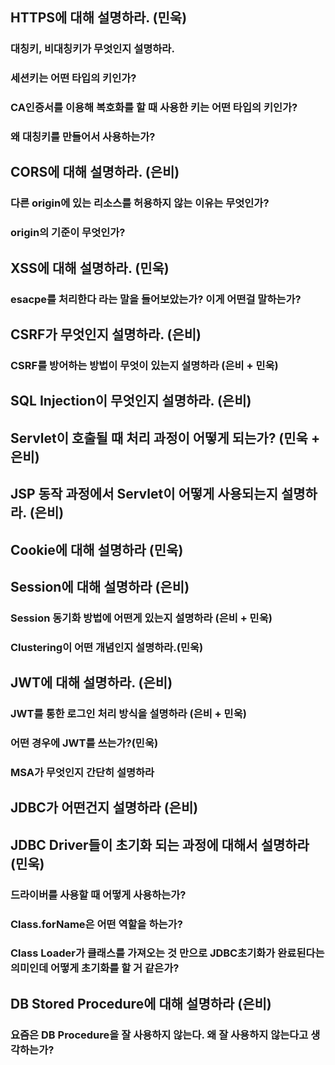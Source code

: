 ## HTTPS에 대해 설명하라. (민욱)

### 대칭키, 비대칭키가 무엇인지 설명하라.

### 세션키는 어떤 타입의 키인가?

### CA인증서를 이용해 복호화를 할 때 사용한 키는 어떤 타입의 키인가?

### 왜 대칭키를 만들어서 사용하는가?

## CORS에 대해 설명하라. (은비)

### 다른 origin에 있는 리소스를 허용하지 않는 이유는 무엇인가?

### origin의 기준이 무엇인가?

## XSS에 대해 설명하라. (민욱)

### esacpe를 처리한다 라는 말을 들어보았는가? 이게 어떤걸 말하는가?

## CSRF가 무엇인지 설명하라. (은비)

### CSRF를 방어하는 방법이 무엇이 있는지 설명하라 (은비 + 민욱)

## SQL Injection이 무엇인지 설명하라. (은비)

## Servlet이 호출될 때 처리 과정이 어떻게 되는가? (민욱 + 은비)

## JSP 동작 과정에서 Servlet이 어떻게 사용되는지 설명하라. (은비)

## Cookie에 대해 설명하라 (민욱)

## Session에 대해 설명하라 (은비)

### Session 동기화 방법에 어떤게 있는지 설명하라 (은비 + 민욱)

### Clustering이 어떤 개념인지 설명하라.(민욱)

## JWT에 대해 설명하라. (은비)

### JWT를 통한 로그인 처리 방식을 설명하라 (은비 + 민욱)

### 어떤 경우에 JWT를 쓰는가?(민욱)

### MSA가 무엇인지 간단히 설명하라

## JDBC가 어떤건지 설명하라 (은비)

## JDBC Driver들이 초기화 되는 과정에 대해서 설명하라 (민욱)

### 드라이버를 사용할 때 어떻게 사용하는가?

### Class.forName은 어떤 역할을 하는가?

### Class Loader가 클래스를 가져오는 것 만으로 JDBC초기화가 완료된다는 의미인데 어떻게 초기화를 할 거 같은가?

## DB Stored Procedure에 대해 설명하라 (은비)

### 요즘은 DB Procedure을 잘 사용하지 않는다. 왜 잘 사용하지 않는다고 생각하는가?
